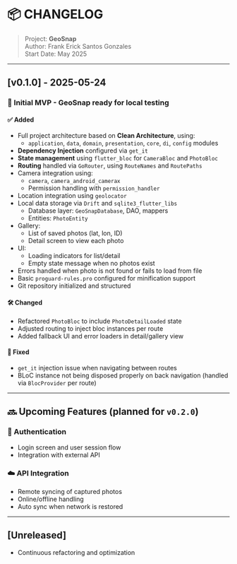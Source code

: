 # 📦 CHANGELOG

> Project: **GeoSnap**  
> Author: Frank Erick Santos Gonzales  
> Start Date: May 2025  

---

## [v0.1.0] - 2025-05-24

### 🎉 Initial MVP - GeoSnap ready for local testing

#### ✅ Added
- Full project architecture based on **Clean Architecture**, using:
  - `application`, `data`, `domain`, `presentation`, `core`, `di`, `config` modules
- **Dependency Injection** configured via `get_it`
- **State management** using `flutter_bloc` for `CameraBloc` and `PhotoBloc`
- **Routing** handled via `GoRouter`, using `RouteNames` and `RoutePaths`
- Camera integration using:
  - `camera`, `camera_android_camerax`
  - Permission handling with `permission_handler`
- Location integration using `geolocator`
- Local data storage via `Drift` and `sqlite3_flutter_libs`
  - Database layer: `GeoSnapDatabase`, DAO, mappers
  - Entities: `PhotoEntity`
- Gallery:
  - List of saved photos (lat, lon, ID)
  - Detail screen to view each photo
- UI:
  - Loading indicators for list/detail
  - Empty state message when no photos exist
- Errors handled when photo is not found or fails to load from file
- Basic `proguard-rules.pro` configured for minification support
- Git repository initialized and structured

#### 🛠️ Changed
- Refactored `PhotoBloc` to include `PhotoDetailLoaded` state
- Adjusted routing to inject bloc instances per route
- Added fallback UI and error loaders in detail/gallery view

#### 🧪 Fixed
- `get_it` injection issue when navigating between routes
- BLoC instance not being disposed properly on back navigation (handled via `BlocProvider` per route)

---

## 🔜 Upcoming Features (planned for `v0.2.0`)

### 🔐 Authentication
- Login screen and user session flow
- Integration with external API

### ☁️ API Integration
- Remote syncing of captured photos
- Online/offline handling
- Auto sync when network is restored

---

## [Unreleased]
- Continuous refactoring and optimization
